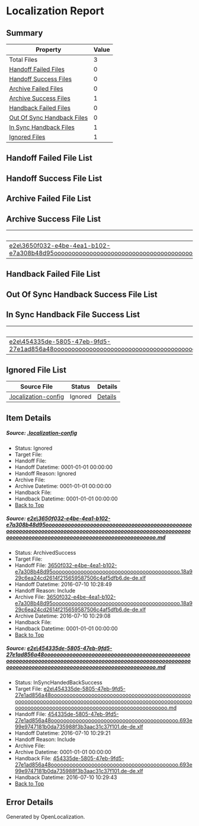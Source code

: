 # <a name='report-top'></a> Localization Report

## Summary
 Property | Value 
 -------- | ----- 
 Total Files | 3
[ Handoff Failed Files ](#handoff-failed-list)| 0
[ Handoff Success Files ](#handoff-success-list)| 0
[ Archive Failed Files ](#archive-failed-list)| 0
[ Archive Success Files ](#archive-success-list)| 1
[ Handback Failed Files ](#handback-failed-list)| 0
[ Out Of Sync Handback Files ](#outofsync-handback-success-list)| 0
[ In Sync Handback Files ](#insync-handback-success-list)| 1
[ Ignored Files ](#ignored-list)| 1

## <a name='handoff-failed-list'></a> Handoff Failed File List

## <a name='handoff-success-list'></a> Handoff Success File List

## <a name='archive-failed-list'></a> Archive Failed File List

## <a name='archive-success-list'></a> Archive Success File List
 Source File | Status | Details 
 ----------- | ------ | ------- 
 [e2e\3650f032-e4be-4ea1-b102-e7a308b48d95ooooooooooooooooooooooooooooooooooooooooooooooooooooooooooooooooooooooooooooooooooooooooooooooooooooooooooooooooooooooooooooooooooooooooooooooooooooooo.md](https://github.com/OpenLocalizationTestOrg/oltest/blob/869c85b2d1f23e0c28670b5a56533cd86e34bf32/e2e/3650f032-e4be-4ea1-b102-e7a308b48d95ooooooooooooooooooooooooooooooooooooooooooooooooooooooooooooooooooooooooooooooooooooooooooooooooooooooooooooooooooooooooooooooooooooooooooooooooooooooo.md) | ArchivedSuccess | [Details](#22ea8f27b891da15c4216b7b924c223d5392a3061)

## <a name='handback-failed-list'></a> Handback Failed File List

## <a name='outofsync-handback-success-list'></a> Out Of Sync Handback Success File List

## <a name='insync-handback-success-list'></a> In Sync Handback File Success List
 Source File | Status | Details 
 ----------- | ------ | ------- 
 [e2e\454335de-5805-47eb-9fd5-27e1ad856a48ooooooooooooooooooooooooooooooooooooooooooooooooooooooooooooooooooooooooooooooooooooooooooooooooooooooooooooooooooooooooooooooooooooooooooooooooooooooo.md](https://github.com/OpenLocalizationTestOrg/oltest/blob/f1e9736e7fd605754ff44a6137c57a3da5435267/e2e/454335de-5805-47eb-9fd5-27e1ad856a48ooooooooooooooooooooooooooooooooooooooooooooooooooooooooooooooooooooooooooooooooooooooooooooooooooooooooooooooooooooooooooooooooooooooooooooooooooooooo.md) | InSyncHandedBackSuccess | [Details](#d36404563c5f80d12414e3e74922784c46b1f75a2)

## <a name='ignored-list'></a> Ignored File List
 Source File | Status | Details 
 ----------- | ------ | ------- 
 [.localization-config](https://github.com/OpenLocalizationTestOrg/oltest/blob/f1e9736e7fd605754ff44a6137c57a3da5435267/.localization-config) | Ignored | [Details](#3d4f252ac210baf56311d7e97dcc2db10974dbd20)

## Item Details
##### <a name='3d4f252ac210baf56311d7e97dcc2db10974dbd20'></a> Source: [.localization-config](https://github.com/OpenLocalizationTestOrg/oltest/blob/f1e9736e7fd605754ff44a6137c57a3da5435267/.localization-config)
* Status: Ignored
* Target File: 
* Handoff File: 
* Handoff Datetime: 0001-01-01 00:00:00
* Handoff Reason: Ignored
* Archive File: 
* Archive Datetime: 0001-01-01 00:00:00
* Handback File: 
* Handback Datetime: 0001-01-01 00:00:00
* [Back to Top](#report-top)

##### <a name='22ea8f27b891da15c4216b7b924c223d5392a3061'></a> Source: [e2e\3650f032-e4be-4ea1-b102-e7a308b48d95ooooooooooooooooooooooooooooooooooooooooooooooooooooooooooooooooooooooooooooooooooooooooooooooooooooooooooooooooooooooooooooooooooooooooooooooooooooooo.md](https://github.com/OpenLocalizationTestOrg/oltest/blob/869c85b2d1f23e0c28670b5a56533cd86e34bf32/e2e/3650f032-e4be-4ea1-b102-e7a308b48d95ooooooooooooooooooooooooooooooooooooooooooooooooooooooooooooooooooooooooooooooooooooooooooooooooooooooooooooooooooooooooooooooooooooooooooooooooooooooo.md)
* Status: ArchivedSuccess
* Target File: 
* Handoff File: [3650f032-e4be-4ea1-b102-e7a308b48d95ooooooooooooooooooooooooooooooooooooooooo.18a929c6ea24cd2614f215659587506c4af5dfb6.de-de.xlf](https://github.com/OpenLocalizationTestOrg/olhandoff-e2e/blob/2a9974266d8e541d783f312678e09bb35c3d5086/ol-handoff/OpenLocalizationTestOrg/oltest-dede-fly/ci/ht/3650f032-e4be-4ea1-b102-e7a308b48d95ooooooooooooooooooooooooooooooooooooooooo.18a929c6ea24cd2614f215659587506c4af5dfb6.de-de.xlf)
* Handoff Datetime: 2016-07-10 10:28:49
* Handoff Reason: Include
* Archive File: [3650f032-e4be-4ea1-b102-e7a308b48d95ooooooooooooooooooooooooooooooooooooooooo.18a929c6ea24cd2614f215659587506c4af5dfb6.de-de.xlf](https://github.com/OpenLocalizationTestOrg/olhandoff-e2e/blob/8f0b549341abc87ba100d515b038225373004c17/ol-archive/OpenLocalizationTestOrg/oltest-dede-fly/ci/ht/3650f032-e4be-4ea1-b102-e7a308b48d95ooooooooooooooooooooooooooooooooooooooooo.18a929c6ea24cd2614f215659587506c4af5dfb6.de-de.xlf)
* Archive Datetime: 2016-07-10 10:29:08
* Handback File: 
* Handback Datetime: 0001-01-01 00:00:00
* [Back to Top](#report-top)

##### <a name='d36404563c5f80d12414e3e74922784c46b1f75a2'></a> Source: [e2e\454335de-5805-47eb-9fd5-27e1ad856a48ooooooooooooooooooooooooooooooooooooooooooooooooooooooooooooooooooooooooooooooooooooooooooooooooooooooooooooooooooooooooooooooooooooooooooooooooooooooo.md](https://github.com/OpenLocalizationTestOrg/oltest/blob/f1e9736e7fd605754ff44a6137c57a3da5435267/e2e/454335de-5805-47eb-9fd5-27e1ad856a48ooooooooooooooooooooooooooooooooooooooooooooooooooooooooooooooooooooooooooooooooooooooooooooooooooooooooooooooooooooooooooooooooooooooooooooooooooooooo.md)
* Status: InSyncHandedBackSuccess
* Target File: [e2e\454335de-5805-47eb-9fd5-27e1ad856a48ooooooooooooooooooooooooooooooooooooooooooooooooooooooooooooooooooooooooooooooooooooooooooooooooooooooooooooooooooooooooooooooooooooooooooooooooooooooo.md](https://github.com/OpenLocalizationTestOrg/oltest-dede-fly/blob/2f2fc0a2d9f52b5ba168fe3b73c0448f1f25879b/e2e/454335de-5805-47eb-9fd5-27e1ad856a48ooooooooooooooooooooooooooooooooooooooooooooooooooooooooooooooooooooooooooooooooooooooooooooooooooooooooooooooooooooooooooooooooooooooooooooooooooooooo.md)
* Handoff File: [454335de-5805-47eb-9fd5-27e1ad856a48ooooooooooooooooooooooooooooooooooooooooo.693e99e9747181b0da735988f3b3aac31c37f101.de-de.xlf](https://github.com/OpenLocalizationTestOrg/olhandoff-e2e/blob/c4011f6ce4fff6173f29382f05878d89fe9f3527/ol-handoff/OpenLocalizationTestOrg/oltest-dede-fly/ci/ht/454335de-5805-47eb-9fd5-27e1ad856a48ooooooooooooooooooooooooooooooooooooooooo.693e99e9747181b0da735988f3b3aac31c37f101.de-de.xlf)
* Handoff Datetime: 2016-07-10 10:29:21
* Handoff Reason: Include
* Archive File: 
* Archive Datetime: 0001-01-01 00:00:00
* Handback File: [454335de-5805-47eb-9fd5-27e1ad856a48ooooooooooooooooooooooooooooooooooooooooo.693e99e9747181b0da735988f3b3aac31c37f101.de-de.xlf](https://github.com/OpenLocalizationTestOrg/olhandback-e2e/blob/9ed4be51ae49851e6b9bfb3983251c047a1f8023/ol-handback/OpenLocalizationTestOrg/oltest-dede-fly/ci/ht/454335de-5805-47eb-9fd5-27e1ad856a48ooooooooooooooooooooooooooooooooooooooooo.693e99e9747181b0da735988f3b3aac31c37f101.de-de.xlf)
* Handback Datetime: 2016-07-10 10:29:43
* [Back to Top](#report-top)


## Error Details

Generated by OpenLocalization.

